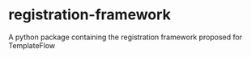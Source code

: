 # registration-framework
A python package containing the registration framework proposed for TemplateFlow
